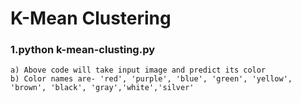 # K-Mean Clustering



### 1.python k-mean-clusting.py
```
a) Above code will take input image and predict its color 
b) Color names are- 'red', 'purple', 'blue', 'green', 'yellow', 'brown', 'black', 'gray','white','silver'

